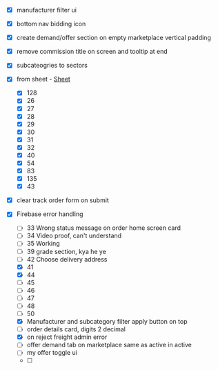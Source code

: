
- [x] manufacturer filter ui 
- [x] bottom nav bidding icon
- [x] create demand/offer section on empty marketplace vertical padding
- [x] remove commission title on screen and tooltip at end
- [x] subcateogries to sectors
- [x] from sheet - [Sheet](https://techdome-my.sharepoint.com/:x:/g/personal/sneha_singh_techdome_net_in/EQrOEolY3jxAlp2jHLSwQgsBnz9KGVS7cG3rknxPaj6lJQ?e=3USm1o)
	- [x] 128
	- [x] 26
	- [x] 27
	- [x] 28
	- [x] 29
	- [x] 30
	- [x] 31
	- [x] 32
	- [x] 40
	- [x] 54
	- [x] 83
	- [x] 135
	- [x] 43
- [x] clear track order form on submit
- [x] Firebase error handling


	- [ ] 33
		Wrong status message on order home screen card
	- [ ] 34
		Video proof, can't understand
	- [ ] 35
		Working
	- [ ] 39
		grade section, kya he ye
	- [ ] 42
		Choose delivery address
	- [x] 41
	- [x] 44
	- [ ] 45
	- [ ] 46
	- [ ] 47
	- [ ] 48
	- [ ] 50
	- [x] Manufacturer and subcategory filter apply button on top
	- [ ] order details card, digits 2 decimal
	- [x] on reject freight admin error
	- [ ] offer demand tab on marketplace same as active in active
	- [ ] my offer toggle ui
	- [ ] 


